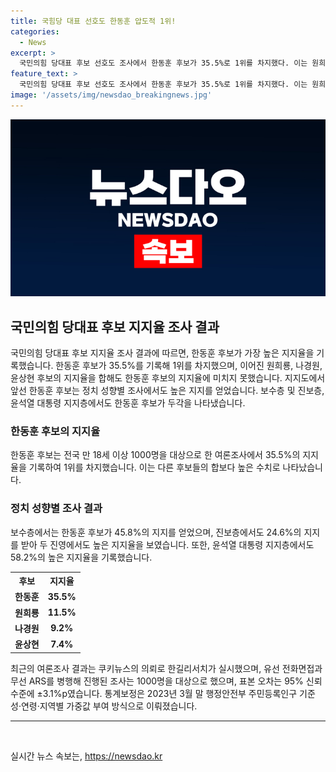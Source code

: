 ```yaml
---
title: 국힘당 대표 선호도 한동훈 압도적 1위!
categories:
  - News
excerpt: >
  국민의힘 당대표 후보 선호도 조사에서 한동훈 후보가 35.5%로 1위를 차지했다. 이는 원희룡, 나경원, 윤상현 후보들의 지지율 합(28.1%)을 능가하는 수치로, 특히 보수층과 정치성향별 조사에서도 선두를 지키고 있다. 심지어 윤석열 대통령 지지층에서도 과반을 넘는 호감도를 보였다. 한길리서치 토론결과를 참조한 이 조사는 표본오차 ±3.1%p로 95% 신뢰수준을 보장하며, 잘모름·무응답 비율은 36.4%였다. (문서 요약)
feature_text: >
  국민의힘 당대표 후보 선호도 조사에서 한동훈 후보가 35.5%로 1위를 차지했다. 이는 원희룡, 나경원, 윤상현 후보들의 지지율 합(28.1%)을 능가하는 수치로, 특히 보수층과 정치성향별 조사에서도 선두를 지키고 있다. 심지어 윤석열 대통령 지지층에서도 과반을 넘는 호감도를 보였다. 한길리서치 토론결과를 참조한 이 조사는 표본오차 ±3.1%p로 95% 신뢰수준을 보장하며, 잘모름·무응답 비율은 36.4%였다. (문서 요약)
image: '/assets/img/newsdao_breakingnews.jpg'
---
```


<p><img src="/assets/img/newsdao_breakingnews.jpg" alt="cryptoinkorea 속보" /></p>

<h2 data-ke-size="size26">국민의힘 당대표 후보 지지율 조사 결과</h2>

<p data-ke-size="size16">국민의힘 당대표 후보 지지율 조사 결과에 따르면, 한동훈 후보가 가장 높은 지지율을 기록했습니다. 한동훈 후보가 35.5%를 기록해 1위를 차지했으며, 이어진 원희룡, 나경원, 윤상현 후보의 지지율을 합해도 한동훈 후보의 지지율에 미치지 못했습니다. 지지도에서 앞선 한동훈 후보는 정치 성향별 조사에서도 높은 지지를 얻었습니다. 보수층 및 진보층, 윤석열 대통령 지지층에서도 한동훈 후보가 두각을 나타냈습니다.</p>

<h3 data-ke-size="size24">한동훈 후보의 지지율</h3>

<p data-ke-size="size16">한동훈 후보는 전국 만 18세 이상 1000명을 대상으로 한 여론조사에서 35.5%의 지지율을 기록하여 1위를 차지했습니다. 이는 다른 후보들의 합보다 높은 수치로 나타났습니다.</p>

<h3 data-ke-size="size24">정치 성향별 조사 결과</h3>

<p data-ke-size="size16">보수층에서는 한동훈 후보가 45.8%의 지지를 얻었으며, 진보층에서도 24.6%의 지지를 받아 두 진영에서도 높은 지지율을 보였습니다. 또한, 윤석열 대통령 지지층에서도 58.2%의 높은 지지율을 기록했습니다.</p>

<table>
    <tr>
        <th>후보</th>
        <th>지지율</th>
    </tr>
    <tr>
        <td style="text-align: center; height: 17px;"><b>한동훈</b></td>
        <td style="text-align: center; height: 17px;"><b>35.5%</b></td>
    </tr>
    <tr>
        <td style="text-align: center; height: 17px;"><b>원희룡</b></td>
        <td style="text-align: center; height: 17px;"><b>11.5%</b></td>
    </tr>
    <tr>
        <td style="text-align: center; height: 17px;"><b>나경원</b></td>
        <td style="text-align: center; height: 17px;"><b>9.2%</b></td>
    </tr>
    <tr>
        <td style="text-align: center; height: 17px;"><b>윤상현</b></td>
        <td style="text-align: center; height: 17px;"><b>7.4%</b></td>
    </tr>
</table>

<p data-ke-size="size16">최근의 여론조사 결과는 쿠키뉴스의 의뢰로 한길리서치가 실시했으며, 유선 전화면접과 무선 ARS를 병행해 진행된 조사는 1000명을 대상으로 했으며, 표본 오차는 95% 신뢰수준에 ±3.1%p였습니다. 통계보정은 2023년 3월 말 행정안전부 주민등록인구 기준 성·연령·지역별 가중값 부여 방식으로 이뤄졌습니다.</p>

<hr data-ke-size="size16">

<p data-ke-size="size16">&nbsp;</p>
실시간 뉴스 속보는, <a href="https://newsdao.kr" rel="dofollow">https://newsdao.kr</a>


